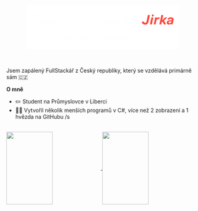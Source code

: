 <p align="center"><a href="https://h3xik.github.io"><img width="400px" alt="Čau! Jsem Jirka. Rád tvořím software :)" src="./images/ban.png" /></a></p>

<br />

Jsem zapálený FullStackář z Český republiky, který se vzdělává primárně sám 🇨🇿

**O mně**
- ✏️ Student na Průmyslovce v Liberci
- 💪🏻 Vytvořil několik menších programů v C#, více než 2 zobrazení a 1 hvězda na GitHubu /s

<br />


<a href="https://github.com/anuraghazra/github-readme-stats">
  <img height=190 width="49%" align="center" src="https://github-readme-stats.vercel.app/api?username=h3xik&theme=transparent&title_color=FF453a&text_color=FEFEFE" />
</a>
<a href="https://github.com/anuraghazra/convoychat">
  <img height=190 width="49%" align="center" src="https://github-readme-stats.vercel.app/api/top-langs?username=h3xik&layout=compact&langs_count=8&theme=transparent&title_color=FF453a&text_color=FEFEFE" />
</a>

<!--
**h3xik/h3xik** is a ✨ _special_ ✨ repository because its `README.md` (this file) appears on your GitHub profile.

Here are some ideas to get you started:

- 🔭 I’m currently working on ...
- 🌱 I’m currently learning ...
- 👯 I’m looking to collaborate on ...
- 🤔 I’m looking for help with ...
- 💬 Ask me about ...
- 📫 How to reach me: ...
- 😄 Pronouns: ...
- ⚡ Fun fact: ...
-->
